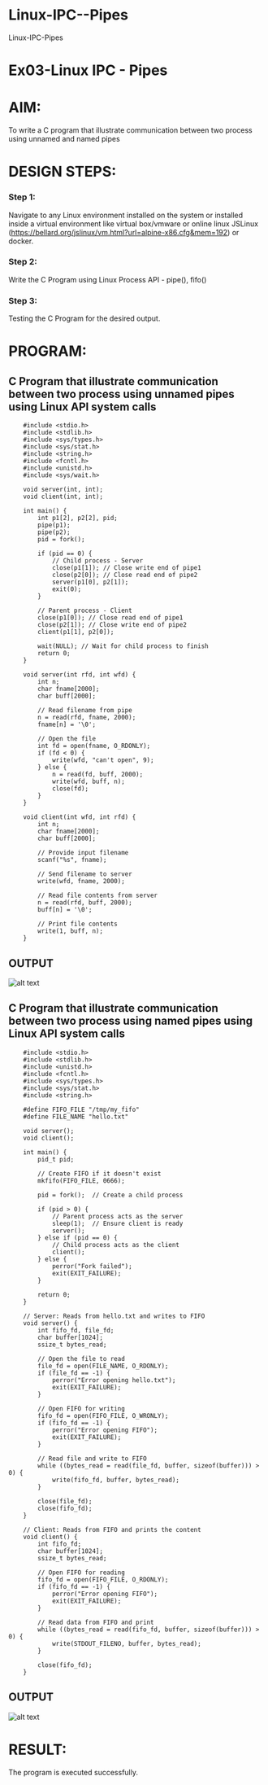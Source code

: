 # Linux-IPC--Pipes
Linux-IPC-Pipes


# Ex03-Linux IPC - Pipes

# AIM:
To write a C program that illustrate communication between two process using unnamed and named pipes

# DESIGN STEPS:

### Step 1:

Navigate to any Linux environment installed on the system or installed inside a virtual environment like virtual box/vmware or online linux JSLinux (https://bellard.org/jslinux/vm.html?url=alpine-x86.cfg&mem=192) or docker.

### Step 2:

Write the C Program using Linux Process API - pipe(), fifo()

### Step 3:

Testing the C Program for the desired output. 

# PROGRAM:

## C Program that illustrate communication between two process using unnamed pipes using Linux API system calls

        #include <stdio.h>
        #include <stdlib.h>
        #include <sys/types.h> 
        #include <sys/stat.h> 
        #include <string.h> 
        #include <fcntl.h> 
        #include <unistd.h>
        #include <sys/wait.h>

        void server(int, int); 
        void client(int, int); 

        int main() { 
            int p1[2], p2[2], pid; 
            pipe(p1); 
            pipe(p2); 
            pid = fork(); 

            if (pid == 0) { 
                // Child process - Server
                close(p1[1]); // Close write end of pipe1
                close(p2[0]); // Close read end of pipe2
                server(p1[0], p2[1]); 
                exit(0);
            } 

            // Parent process - Client
            close(p1[0]); // Close read end of pipe1
            close(p2[1]); // Close write end of pipe2
            client(p1[1], p2[0]); 
            
            wait(NULL); // Wait for child process to finish
            return 0; 
        } 

        void server(int rfd, int wfd) { 
            int n; 
            char fname[2000]; 
            char buff[2000];

            // Read filename from pipe
            n = read(rfd, fname, 2000);
            fname[n] = '\0';

            // Open the file
            int fd = open(fname, O_RDONLY);
            if (fd < 0) { 
                write(wfd, "can't open", 9); 
            } else { 
                n = read(fd, buff, 2000); 
                write(wfd, buff, n); 
                close(fd);
            } 
        }

        void client(int wfd, int rfd) {
            int n; 
            char fname[2000];
            char buff[2000];

            // Provide input filename
            scanf("%s", fname);

            // Send filename to server
            write(wfd, fname, 2000);

            // Read file contents from server
            n = read(rfd, buff, 2000);
            buff[n] = '\0';

            // Print file contents
            write(1, buff, n);
        }




## OUTPUT
![alt text](<../Screenshot from 2025-04-17 14-55-27.png>)


## C Program that illustrate communication between two process using named pipes using Linux API system calls


        #include <stdio.h>
        #include <stdlib.h>
        #include <unistd.h>
        #include <fcntl.h>
        #include <sys/types.h>
        #include <sys/stat.h>
        #include <string.h>

        #define FIFO_FILE "/tmp/my_fifo"
        #define FILE_NAME "hello.txt"

        void server();
        void client();

        int main() {
            pid_t pid;

            // Create FIFO if it doesn't exist
            mkfifo(FIFO_FILE, 0666);

            pid = fork();  // Create a child process

            if (pid > 0) {
                // Parent process acts as the server
                sleep(1);  // Ensure client is ready
                server();
            } else if (pid == 0) {
                // Child process acts as the client
                client();
            } else {
                perror("Fork failed");
                exit(EXIT_FAILURE);
            }

            return 0;
        }

        // Server: Reads from hello.txt and writes to FIFO
        void server() {
            int fifo_fd, file_fd;
            char buffer[1024];
            ssize_t bytes_read;

            // Open the file to read
            file_fd = open(FILE_NAME, O_RDONLY);
            if (file_fd == -1) {
                perror("Error opening hello.txt");
                exit(EXIT_FAILURE);
            }

            // Open FIFO for writing
            fifo_fd = open(FIFO_FILE, O_WRONLY);
            if (fifo_fd == -1) {
                perror("Error opening FIFO");
                exit(EXIT_FAILURE);
            }

            // Read file and write to FIFO
            while ((bytes_read = read(file_fd, buffer, sizeof(buffer))) > 0) {
                write(fifo_fd, buffer, bytes_read);
            }

            close(file_fd);
            close(fifo_fd);
        }

        // Client: Reads from FIFO and prints the content
        void client() {
            int fifo_fd;
            char buffer[1024];
            ssize_t bytes_read;

            // Open FIFO for reading
            fifo_fd = open(FIFO_FILE, O_RDONLY);
            if (fifo_fd == -1) {
                perror("Error opening FIFO");
                exit(EXIT_FAILURE);
            }

            // Read data from FIFO and print
            while ((bytes_read = read(fifo_fd, buffer, sizeof(buffer))) > 0) {
                write(STDOUT_FILENO, buffer, bytes_read);
            }

            close(fifo_fd);
        }



## OUTPUT
![alt text](<../Screenshot from 2025-04-17 14-51-52.png>)

# RESULT:
The program is executed successfully.
